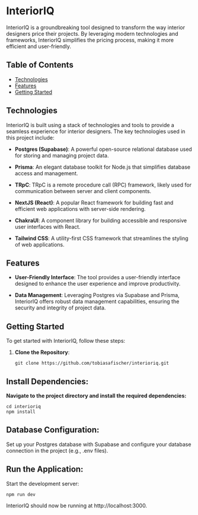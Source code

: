 # InteriorIQ

InteriorIQ is a groundbreaking tool designed to transform the way interior designers price their projects. By leveraging modern technologies and frameworks, InteriorIQ simplifies the pricing process, making it more efficient and user-friendly.

## Table of Contents

-  [Technologies](#technologies)
-  [Features](#features)
-  [Getting Started](#getting-started)

## Technologies

InteriorIQ is built using a stack of technologies and tools to provide a seamless experience for interior designers. The key technologies used in this project include:

-  **Postgres (Supabase)**: A powerful open-source relational database used for storing and managing project data.

-  **Prisma**: An elegant database toolkit for Node.js that simplifies database access and management.

-  **TRpC**: TRpC is a remote procedure call (RPC) framework, likely used for communication between server and client components.

-  **NextJS (React)**: A popular React framework for building fast and efficient web applications with server-side rendering.

-  **ChakraUI**: A component library for building accessible and responsive user interfaces with React.

-  **Tailwind CSS**: A utility-first CSS framework that streamlines the styling of web applications.

## Features

-  **User-Friendly Interface**: The tool provides a user-friendly interface designed to enhance the user experience and improve productivity.

-  **Data Management**: Leveraging Postgres via Supabase and Prisma, InteriorIQ offers robust data management capabilities, ensuring the security and integrity of project data.

## Getting Started

To get started with InteriorIQ, follow these steps:

1. **Clone the Repository**:

   ```shell
   git clone https://github.com/tobiasafischer/interioriq.git
   ```

## Install Dependencies:

**Navigate to the project directory and install the required dependencies:**

```shell
cd interioriq
npm install
```

## Database Configuration:

Set up your Postgres database with Supabase and configure your database connection in the project (e.g., .env files).

## Run the Application:

Start the development server:

```shell
npm run dev
```

InteriorIQ should now be running at http://localhost:3000.

